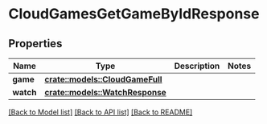 # CloudGamesGetGameByIdResponse

## Properties

Name | Type | Description | Notes
------------ | ------------- | ------------- | -------------
**game** | [**crate::models::CloudGameFull**](CloudGameFull.md) |  | 
**watch** | [**crate::models::WatchResponse**](WatchResponse.md) |  | 

[[Back to Model list]](../README.md#documentation-for-models) [[Back to API list]](../README.md#documentation-for-api-endpoints) [[Back to README]](../README.md)


